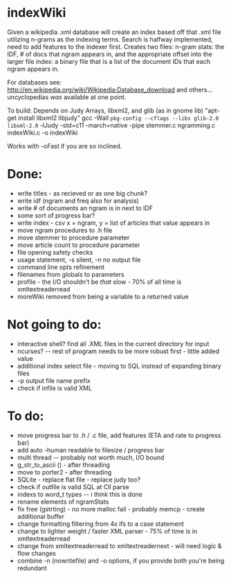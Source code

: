 indexWiki
=========
Given a wikipedia .xml database will create an index based off that .xml file utilizing n-grams as the indexing terms.
Search is halfway implemented, need to add features to the indexer first.
Creates two files:
n-gram stats: the IDF, # of docs that ngram appears in, and the appropriate offset into the larger file
index: a binary file that is a list of the document IDs that each ngram appears in.


For databases see:
http://en.wikipedia.org/wiki/Wikipedia:Database_download
and others... uncyclopedias *was* available at one point.

To build:
Depends on Judy Arrays, libxml2, and glib (as in gnome lib)
"apt-get install libxml2 libjudy"
gcc -Wall `pkg-config --cflags --libs glib-2.0 libxml-2.0` -lJudy -std=c11 -march=native -pipe stemmer.c ngramming.c indexWiki.c -o indexWiki

Works with -oFast if you are so inclined.

# Done:
- write titles - as recieved or as one big chunk?
- write idf (ngram and freq also for analysis)
- write # of documents an ngram is in next to IDF
- some sort of progress bar?
- write index - csv x = ngram, y = list of articles that value appears in
- move ngram procedures to .h file
- move stemmer to procedure parameter
- move article count to procedure parameter
- file opening safety checks
- usage statement, -s silent, -n no output file
- command line opts refinement
- filenames from globals to parameters
- profile - the I/O shouldn't be *that* slow - 70% of all time is xmltextreaderread
- moreWiki removed from being a variable to a returned value
 
# Not going to do:
- interactive shell? find all .XML files in the current directory for input
- ncurses? -- rest of program needs to be more robust first - little added value
- additional index select file - moving to SQL instead of expanding binary files
- -p output file name prefix
- check if infile is valid XML

# To do:
- move progress bar to .h / .c file, add features (ETA and rate to progress bar)
- add auto -human readable to filesize / progress bar
- multi thread -- probably not worth much, I/O bound
 - g_str_to_ascii () - after threading
 - move to porter2 -  after threading
- SQLite - replace flat file  - replace judy too?
 - check if outfile is valid SQL at ClI parse
- indexs to word_t types -- i think this is done
- rename elements of ngramStats
- fix free (gstrting) - no more malloc fail - probably memcp - create additional buffer
- change formatting filtering from 4x ifs to a case statement
- change to lighter weight / faster XML parser - 75% of time is in xmltextreaderread
- change from xmltextreaderread to xmltextreadernext - will need logic & flow changes
- combine -n (nowritefile) and -o options, if you provide both you're being redundant

